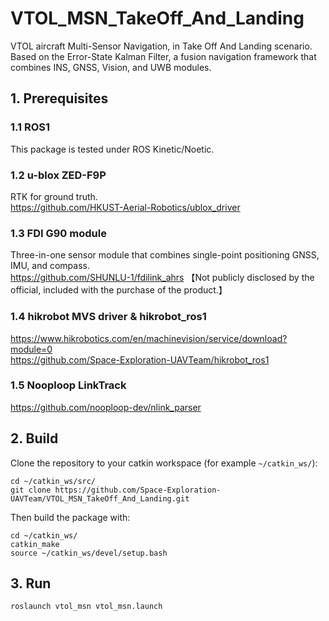# VTOL_MSN_TakeOff_And_Landing

VTOL aircraft Multi-Sensor Navigation, in Take Off And Landing scenario.
Based on the Error-State Kalman Filter, a fusion navigation framework that combines INS, GNSS, Vision, and UWB modules.

## 1. Prerequisites
### 1.1 ROS1
This package is tested under ROS Kinetic/Noetic.  

### 1.2 u-blox ZED-F9P
RTK for ground truth.  
https://github.com/HKUST-Aerial-Robotics/ublox_driver

### 1.3 FDI G90 module
Three-in-one sensor module that combines single-point positioning GNSS, IMU, and compass.  
https://github.com/SHUNLU-1/fdilink_ahrs 【Not publicly disclosed by the official, included with the purchase of the product.】

### 1.4 hikrobot MVS driver & hikrobot_ros1
https://www.hikrobotics.com/en/machinevision/service/download?module=0  
https://github.com/Space-Exploration-UAVTeam/hikrobot_ros1  

### 1.5 Nooploop LinkTrack
https://github.com/nooploop-dev/nlink_parser

## 2. Build 
Clone the repository to your catkin workspace (for example `~/catkin_ws/`):
```
cd ~/catkin_ws/src/
git clone https://github.com/Space-Exploration-UAVTeam/VTOL_MSN_TakeOff_And_Landing.git
```
Then build the package with:
```
cd ~/catkin_ws/
catkin_make
source ~/catkin_ws/devel/setup.bash
```

## 3. Run
```
roslaunch vtol_msn vtol_msn.launch
```
